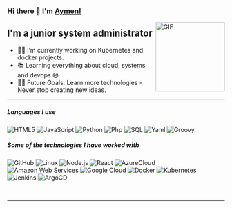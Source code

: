 ### Hi there 👋 I'm [Aymen!](https://github.com/aymenzarour)

<img align="right" alt="GIF" height="160px" src="https://media.giphy.com/media/Ah3zHH7hvsSB2/giphy.gif" />

## I'm a junior system administrator 

- 👨‍💻 I’m currently working on Kubernetes and docker projects.
- 📚 Learning everything about cloud, systems and devops 😅
- 💪🏼 Future Goals: Learn more technologies - Never stop creating new ideas.

---

##### Languages I use

![HTML5](https://img.shields.io/badge/-HTML5-000000?style=flat&logo=html5)
![JavaScript](https://img.shields.io/badge/-JavaScript-000000?style=flat&logo=javascript)
![Python](https://img.shields.io/badge/-Python-000000?style=flat&logo=python)
![Php](https://img.shields.io/badge/-Php-000000?style=flat&logo=php)
![SQL](https://img.shields.io/badge/-SQL-000000?style=flat&logo=postgresql)
![Yaml](https://img.shields.io/badge/-Yaml-000000?style=flat&logo=yaml)
![Groovy](https://img.shields.io/badge/-Groovy-000000?style=flat&logo=groovy)

##### Some of the technologies I have worked with

![GitHub](https://img.shields.io/badge/-GitHub-222222?style=flat&logo=github&logoColor=181717)
![Linux](https://img.shields.io/badge/-Linux-222222?style=flat&logo=linux&logoColor=FCC624)
![Node.js](https://img.shields.io/badge/-Node.js-222222?style=flat&logo=node.js&logoColor=339933)
![React](https://img.shields.io/badge/-React-222222?style=flat&logo=React&logoColor=61DAFB)
![AzureCloud](https://img.shields.io/badge/Microsoft%20Azure-222222?style=flat-square&logo=microsoft-azure)
![Amazon Web Services](https://img.shields.io/badge/-Amazon%20Web%20Services-222222?style=flat-square&logo=Amazon-Web-Service)
![Google Cloud](https://img.shields.io/badge/Google%20Cloud-black?style=flat-square&logo=google-cloud)
![Docker](https://img.shields.io/badge/-Docker-black?style=flat-square&logo=docker)
![Kubernetes](https://img.shields.io/badge/-Kubernetes-black?style=flat-square&logo=kubernetes)
![Jenkins](https://img.shields.io/badge/-Jenkins-black?style=flat-square&logo=jenkins)
![ArgoCD](https://img.shields.io/badge/-Argocd-black?style=flat-square&logo=argocd)

<br/>

---
